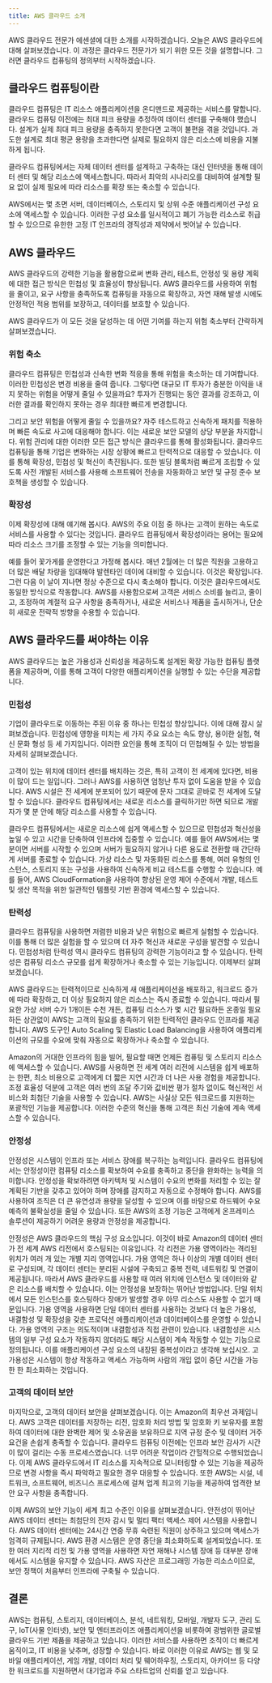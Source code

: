 ```yaml
---
title: AWS 클라우드 소개
---
```


AWS 클라우드 전문가 에센셜에 대한 소개를 시작하겠습니다. 오늘은 AWS 클라우드에 대해 살펴보겠습니다. 이 과정은 클라우드 전문가가 되기 위한 모든 것을 설명합니다. 그러면 클라우드 컴퓨팅의 정의부터 시작하겠습니다.

## 클라우드 컴퓨팅이란

클라우드 컴퓨팅은 IT 리소스 애플리케이션을 온디맨드로 제공하는 서비스를 말합니다. 클라우드 컴퓨팅 이전에는 최대 피크 용량을 추정하여 데이터 센터를 구축해야 했습니다. 설계가 실제 최대 피크 용량을 충족하지 못한다면 고객이 불편을 겪을 것입니다. 과도한 설계로 최대 평균 용량을 초과한다면 실제로 필요하지 않은 리소스에 비용을 지불하게 됩니다.

클라우드 컴퓨팅에서는 자체 데이터 센터를 설계하고 구축하는 대신 인터넷을 통해 데이터 센터 및 해당 리소스에 액세스합니다. 따라서 최악의 시나리오를 대비하여 설계할 필요 없이 실제 필요에 따라 리소스를 확장 또는 축소할 수 있습니다.

AWS에서는 몇 초면 서버, 데이터베이스, 스토리지 및 상위 수준 애플리케이션 구성 요소에 액세스할 수 있습니다. 이러한 구성 요소를 일시적이고 폐기 가능한 리소스로 취급할 수 있으므로 유한한 고정 IT 인프라의 경직성과 제약에서 벗어날 수 있습니다.

## AWS 클라우드

AWS 클라우드의 강력한 기능을 활용함으로써 변화 관리, 테스트, 안정성 및 용량 계획에 대한 접근 방식은 민첩성 및 효율성이 향상됩니다. AWS 클라우드를 사용하여 위험을 줄이고, 요구 사항을 충족하도록 컴퓨팅을 자동으로 확장하고, 자연 재해 발생 시에도 안정적인 적용 범위를 보장하고, 데이터를 보호할 수 있습니다.

AWS 클라우드가 이 모든 것을 달성하는 데 어떤 기여를 하는지 위험 축소부터 간략하게 살펴보겠습니다.

### 위험 축소

클라우드 컴퓨팅은 민첩성과 신속한 변화 적응을 통해 위험을 축소하는 데 기여합니다. 이러한 민첩성은 변경 비용을 줄여 줍니다. 그렇다면 대규모 IT 투자가 충분한 이익을 내지 못하는 위험을 어떻게 줄일 수 있을까요? 투자가 진행되는 동안 결과를 강조하고, 이러한 결과를 확인하지 못하는 경우 최대한 빠르게 변경합니다.

그리고 보안 위험을 어떻게 줄일 수 있을까요? 자주 테스트하고 신속하게 패치를 적용하며 빠른 속도로 사고에 대응해야 합니다. 이는 새로운 보안 모델의 상당 부분을 차지합니다. 위험 관리에 대한 이러한 모든 접근 방식은 클라우드를 통해 활성화됩니다. 클라우드 컴퓨팅을 통해 기업은 변화하는 시장 상황에 빠르고 탄력적으로 대응할 수 있습니다. 이를 통해 확장성, 민첩성 및 혁신이 촉진됩니다. 또한 빌딩 블록처럼 빠르게 조립할 수 있도록 사전 개발된 서비스를 사용해 소프트웨어 전송을 자동화하고 보안 및 규정 준수 보호책을 생성할 수 있습니다.

### 확장성

이제 확장성에 대해 얘기해 봅시다. AWS의 주요 이점 중 하나는 고객이 원하는 속도로 서비스를 사용할 수 있다는 것입니다. 클라우드 컴퓨팅에서 확장성이라는 용어는 필요에 따라 리소스 크기를 조정할 수 있는 기능을 의미합니다.

예를 들어 꽃가게를 운영한다고 가정해 봅시다. 매년 2월에는 더 많은 직원을 고용하고 더 많은 배달 차량을 임대해야 발렌타인 데이에 대비할 수 있습니다. 이것은 확장입니다. 그런 다음 이 날이 지나면 정상 수준으로 다시 축소해야 합니다. 이것은 클라우드에서도 동일한 방식으로 작동합니다. AWS를 사용함으로써 고객은 서비스 소비를 늘리고, 줄이고, 조정하여 계절적 요구 사항을 충족하거나, 새로운 서비스나 제품을 출시하거나, 단순히 새로운 전략적 방향을 수용할 수 있습니다.

## AWS 클라우드를 써야하는 이유

AWS 클라우드는 높은 가용성과 신뢰성을 제공하도록 설계된 확장 가능한 컴퓨팅 플랫폼을 제공하며, 이를 통해 고객이 다양한 애플리케이션을 실행할 수 있는 수단을 제공합니다.

### 민첩성

기업이 클라우드로 이동하는 주된 이유 중 하나는 민첩성 향상입니다. 이에 대해 잠시 살펴보겠습니다. 민첩성에 영향을 미치는 세 가지 주요 요소는 속도 향상, 용이한 실험, 혁신 문화 형성 등 세 가지입니다. 이러한 요인을 통해 조직이 더 민첩해질 수 있는 방법을 자세히 살펴보겠습니다.

고객이 있는 위치에 데이터 센터를 배치하는 것은, 특히 고객이 전 세계에 있다면, 비용이 많이 드는 일입니다. 그러나 AWS를 사용하면 엄청난 투자 없이 도움을 받을 수 있습니다. AWS 시설은 전 세계에 분포되어 있기 때문에 문자 그대로 곧바로 전 세계에 도달할 수 있습니다. 클라우드 컴퓨팅에서는 새로운 리소스를 클릭하기만 하면 되므로 개발자가 몇 분 안에 해당 리소스를 사용할 수 있습니다.

클라우드 컴퓨팅에서는 새로운 리소스에 쉽게 액세스할 수 있으므로 민첩성과 혁신성을 높일 수 있고 시간을 단축하여 인프라에 집중할 수 있습니다. 예를 들어 AWS에서는 몇 분이면 서버를 시작할 수 있으며 서버가 필요하지 않거나 다른 용도로 전환할 때 간단하게 서버를 종료할 수 있습니다. 가상 리소스 및 자동화된 리소스를 통해, 여러 유형의 인스턴스, 스토리지 또는 구성을 사용하여 신속하게 비교 테스트를 수행할 수 있습니다. 예를 들어, AWS CloudFormation을 사용하여 향상된 운영 제어 수준에서 개발, 테스트 및 생산 목적을 위한 일관적인 템플릿 기반 환경에 액세스할 수 있습니다.

### 탄력성

클라우드 컴퓨팅을 사용하면 저렴한 비용과 낮은 위험으로 빠르게 실험할 수 있습니다. 이를 통해 더 많은 실험을 할 수 있으며 더 자주 혁신과 새로운 구성을 발견할 수 있습니다. 민첩성처럼 탄력성 역시 클라우드 컴퓨팅의 강력한 기능이라고 할 수 있습니다. 탄력성은 컴퓨팅 리소스 규모를 쉽게 확장하거나 축소할 수 있는 기능입니다. 이제부터 살펴보겠습니다.

AWS 클라우드는 탄력적이므로 신속하게 새 애플리케이션을 배포하고, 워크로드 증가에 따라 확장하고, 더 이상 필요하지 않은 리소스는 즉시 종료할 수 있습니다. 따라서 필요한 가상 서버 수가 1개이든 수천 개든, 컴퓨팅 리소스가 몇 시간 필요하든 온종일 필요하든 상관없이 AWS는 고객의 필요를 충족하기 위한 탄력적인 클라우드 인프라를 제공합니다. AWS 도구인 Auto Scaling 및 Elastic Load Balancing을 사용하여 애플리케이션의 규모를 수요에 맞춰 자동으로 확장하거나 축소할 수 있습니다.

Amazon의 거대한 인프라의 힘을 빌어, 필요할 때면 언제든 컴퓨팅 및 스토리지 리소스에 액세스할 수 있습니다. AWS를 사용하면 전 세계 여러 리전에 시스템을 쉽게 배포하는 한편, 최소 비용으로 고객에게 더 짧은 지연 시간과 더 나은 사용 경험을 제공합니다. 조정 효율성 덕분에 고객은 여러 번의 조달 주기와 값비싼 평가 절차 없이도 혁신적인 서비스와 최첨단 기술을 사용할 수 있습니다. AWS는 사실상 모든 워크로드를 지원하는 포괄적인 기능을 제공합니다. 이러한 수준의 혁신을 통해 고객은 최신 기술에 계속 액세스할 수 있습니다.

### 안정성

안정성은 시스템이 인프라 또는 서비스 장애를 복구하는 능력입니다. 클라우드 컴퓨팅에서는 안정성이란 컴퓨팅 리소스를 확보하여 수요를 충족하고 중단을 완화하는 능력을 의미합니다. 안정성을 확보하려면 아키텍처 및 시스템이 수요의 변화를 처리할 수 있는 잘 계획된 기반을 갖추고 있어야 하며 장애를 감지하고 자동으로 수정해야 합니다. AWS를 사용하여 조직은 더 큰 유연성과 용량을 달성할 수 있으며 이를 바탕으로 하드웨어 수요 예측의 불확실성을 줄일 수 있습니다. 또한 AWS의 조정 기능은 고객에게 온프레미스 솔루션이 제공하기 어려운 용량과 안정성을 제공합니다.

안정성은 AWS 클라우드의 핵심 구성 요소입니다. 이것이 바로 Amazon의 데이터 센터가 전 세계 AWS 리전에서 호스팅되는 이유입니다. 각 리전은 가용 영역이라는 격리된 위치가 여러 개 있는 개별 지리 영역입니다. 가용 영역은 하나 이상의 개별 데이터 센터로 구성되며, 각 데이터 센터는 분리된 시설에 구축되고 중복 전력, 네트워킹 및 연결이 제공됩니다. 따라서 AWS 클라우드를 사용할 때 여러 위치에 인스턴스 및 데이터와 같은 리소스를 배치할 수 있습니다. 이는 안정성을 보장하는 뛰어난 방법입니다. 단일 위치에서 모든 인스턴스를 호스팅하다 장애가 발생할 경우 아무 리소스도 사용할 수 없기 때문입니다. 가용 영역을 사용하면 단일 데이터 센터를 사용하는 것보다 더 높은 가용성, 내결함성 및 확장성을 갖춘 프로덕션 애플리케이션과 데이터베이스를 운영할 수 있습니다. 가용 영역의 구조는 의도적이며 내결함성과 직접 관련이 있습니다. 내결함성은 시스템의 일부 구성 요소가 작동하지 않더라도 해당 시스템이 계속 작동할 수 있는 기능으로 정의됩니다. 이를 애플리케이션 구성 요소의 내장된 중복성이라고 생각해 보십시오. 고가용성은 시스템이 항상 작동하고 액세스 가능하며 사람의 개입 없이 중단 시간을 가능한 한 최소화하는 것입니다.

### 고객의 데이터 보안

마지막으로, 고객의 데이터 보안을 살펴보겠습니다. 이는 Amazon의 최우선 과제입니다. AWS 고객은 데이터를 저장하는 리전, 암호화 처리 방법 및 암호화 키 보유자를 포함하여 데이터에 대한 완벽한 제어 및 소유권을 보유하므로 지역 규정 준수 및 데이터 거주 요건을 손쉽게 충족할 수 있습니다. 클라우드 컴퓨팅 이전에는 인프라 보안 감사가 시간이 많이 걸리는 수동 프로세스였습니다. 너무 어려운 작업이라 간헐적으로 수행되었습니다. 이제 AWS 클라우드에서 IT 리소스를 지속적으로 모니터링할 수 있는 기능을 제공하므로 변경 사항을 즉시 파악하고 필요한 경우 대응할 수 있습니다. 또한 AWS는 시설, 네트워크, 소프트웨어, 비즈니스 프로세스에 걸쳐 업계 최고의 기능을 제공하여 엄격한 보안 요구 사항을 충족합니다.

이제 AWS의 보안 기능이 세계 최고 수준인 이유를 살펴보겠습니다. 안전성이 뛰어난 AWS 데이터 센터는 최첨단의 전자 감시 및 멀티 팩터 액세스 제어 시스템을 사용합니다. AWS 데이터 센터에는 24시간 연중 무휴 숙련된 직원이 상주하고 있으며 액세스가 엄격히 규제됩니다. AWS 환경 시스템은 운영 중단을 최소화하도록 설계되었습니다. 또한 여러 지리적 리전 및 가용 영역을 사용하면 자연 재해나 시스템 장애 등 대부분 장애에서도 시스템을 유지할 수 있습니다. AWS 자산은 프로그래밍 가능한 리소스이므로, 보안 정책이 처음부터 인프라에 구축될 수 있습니다.

## 결론

AWS는 컴퓨팅, 스토리지, 데이터베이스, 분석, 네트워킹, 모바일, 개발자 도구, 관리 도구, IoT(사물 인터넷), 보안 및 엔터프라이즈 애플리케이션을 비롯하여 광범위한 글로벌 클라우드 기반 제품을 제공하고 있습니다. 이러한 서비스를 사용하면 조직이 더 빠르게 움직이고, IT 비용을 낮추며, 성장할 수 있습니다. 바로 이러한 이유로 AWS는 웹 및 모바일 애플리케이션, 게임 개발, 데이터 처리 및 웨어하우징, 스토리지, 아카이브 등 다양한 워크로드를 지원하면서 대기업과 주요 스타트업의 신뢰를 얻고 있습니다.


